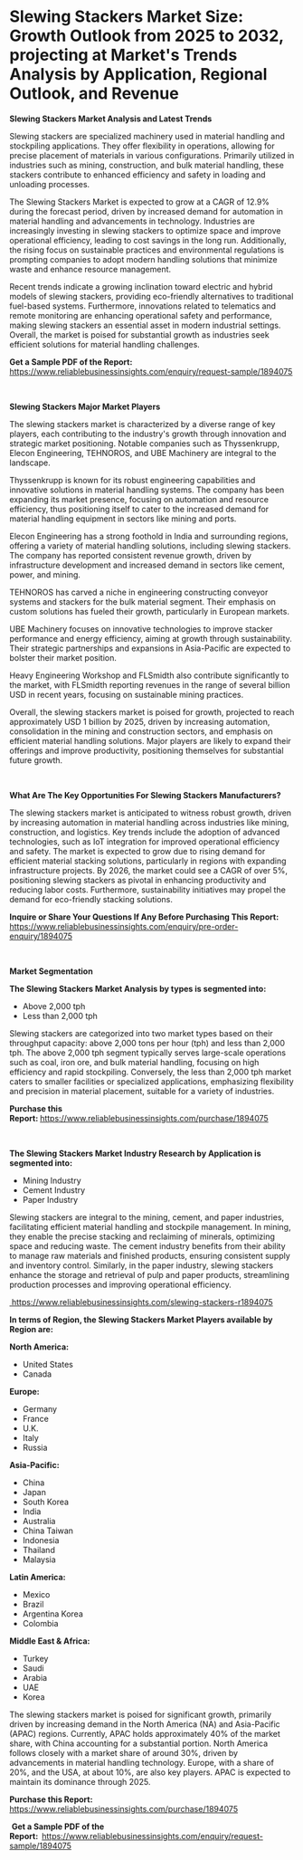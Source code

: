 <p><h1>Slewing Stackers Market Size: Growth Outlook from 2025 to 2032, projecting at Market's Trends Analysis by Application, Regional Outlook, and Revenue</h1></p><p><strong>Slewing Stackers Market Analysis and Latest Trends</strong></p>
<p><p>Slewing stackers are specialized machinery used in material handling and stockpiling applications. They offer flexibility in operations, allowing for precise placement of materials in various configurations. Primarily utilized in industries such as mining, construction, and bulk material handling, these stackers contribute to enhanced efficiency and safety in loading and unloading processes.</p><p>The Slewing Stackers Market is expected to grow at a CAGR of 12.9% during the forecast period, driven by increased demand for automation in material handling and advancements in technology. Industries are increasingly investing in slewing stackers to optimize space and improve operational efficiency, leading to cost savings in the long run. Additionally, the rising focus on sustainable practices and environmental regulations is prompting companies to adopt modern handling solutions that minimize waste and enhance resource management.</p><p>Recent trends indicate a growing inclination toward electric and hybrid models of slewing stackers, providing eco-friendly alternatives to traditional fuel-based systems. Furthermore, innovations related to telematics and remote monitoring are enhancing operational safety and performance, making slewing stackers an essential asset in modern industrial settings. Overall, the market is poised for substantial growth as industries seek efficient solutions for material handling challenges.</p></p>
<p><strong>Get a Sample PDF of the Report:&nbsp;</strong> <a href="https://www.reliablebusinessinsights.com/enquiry/request-sample/1894075?utm_campaign=2265&utm_medium=2&utm_source=Github&utm_content=ia&utm_term=12042025&utm_id=slewing-stackers">https://www.reliablebusinessinsights.com/enquiry/request-sample/1894075</a></p>
<p>&nbsp;</p>
<p><strong>Slewing Stackers Major Market Players</strong></p>
<p><p>The slewing stackers market is characterized by a diverse range of key players, each contributing to the industry's growth through innovation and strategic market positioning. Notable companies such as Thyssenkrupp, Elecon Engineering, TEHNOROS, and UBE Machinery are integral to the landscape.</p><p>Thyssenkrupp is known for its robust engineering capabilities and innovative solutions in material handling systems. The company has been expanding its market presence, focusing on automation and resource efficiency, thus positioning itself to cater to the increased demand for material handling equipment in sectors like mining and ports.</p><p>Elecon Engineering has a strong foothold in India and surrounding regions, offering a variety of material handling solutions, including slewing stackers. The company has reported consistent revenue growth, driven by infrastructure development and increased demand in sectors like cement, power, and mining.</p><p>TEHNOROS has carved a niche in engineering constructing conveyor systems and stackers for the bulk material segment. Their emphasis on custom solutions has fueled their growth, particularly in European markets.</p><p>UBE Machinery focuses on innovative technologies to improve stacker performance and energy efficiency, aiming at growth through sustainability. Their strategic partnerships and expansions in Asia-Pacific are expected to bolster their market position.</p><p>Heavy Engineering Workshop and FLSmidth also contribute significantly to the market, with FLSmidth reporting revenues in the range of several billion USD in recent years, focusing on sustainable mining practices.</p><p>Overall, the slewing stackers market is poised for growth, projected to reach approximately USD 1 billion by 2025, driven by increasing automation, consolidation in the mining and construction sectors, and emphasis on efficient material handling solutions. Major players are likely to expand their offerings and improve productivity, positioning themselves for substantial future growth.</p></p>
<p>&nbsp;</p>
<p><strong>What Are The Key Opportunities For Slewing Stackers Manufacturers?</strong></p>
<p><p>The slewing stackers market is anticipated to witness robust growth, driven by increasing automation in material handling across industries like mining, construction, and logistics. Key trends include the adoption of advanced technologies, such as IoT integration for improved operational efficiency and safety. The market is expected to grow due to rising demand for efficient material stacking solutions, particularly in regions with expanding infrastructure projects. By 2026, the market could see a CAGR of over 5%, positioning slewing stackers as pivotal in enhancing productivity and reducing labor costs. Furthermore, sustainability initiatives may propel the demand for eco-friendly stacking solutions.</p></p>
<p><strong>Inquire or Share Your Questions If Any Before Purchasing This Report:</strong> <a href="https://www.reliablebusinessinsights.com/enquiry/pre-order-enquiry/1894075?utm_campaign=2265&utm_medium=2&utm_source=Github&utm_content=ia&utm_term=12042025&utm_id=slewing-stackers">https://www.reliablebusinessinsights.com/enquiry/pre-order-enquiry/1894075</a></p>
<p>&nbsp;</p>
<p><strong>Market Segmentation</strong></p>
<p><strong>The Slewing Stackers Market Analysis by types is segmented into:</strong></p>
<p><ul><li>Above 2,000 tph</li><li>Less than 2,000 tph</li></ul></p>
<p><p>Slewing stackers are categorized into two market types based on their throughput capacity: above 2,000 tons per hour (tph) and less than 2,000 tph. The above 2,000 tph segment typically serves large-scale operations such as coal, iron ore, and bulk material handling, focusing on high efficiency and rapid stockpiling. Conversely, the less than 2,000 tph market caters to smaller facilities or specialized applications, emphasizing flexibility and precision in material placement, suitable for a variety of industries.</p></p>
<p><strong>Purchase this Report:&nbsp;</strong><a href="https://www.reliablebusinessinsights.com/purchase/1894075?utm_campaign=2265&utm_medium=2&utm_source=Github&utm_content=ia&utm_term=12042025&utm_id=slewing-stackers">https://www.reliablebusinessinsights.com/purchase/1894075</a></p>
<p>&nbsp;</p>
<p><strong>The Slewing Stackers Market Industry Research by Application is segmented into:</strong></p>
<p><ul><li>Mining Industry</li><li>Cement Industry</li><li>Paper Industry</li></ul></p>
<p><p>Slewing stackers are integral to the mining, cement, and paper industries, facilitating efficient material handling and stockpile management. In mining, they enable the precise stacking and reclaiming of minerals, optimizing space and reducing waste. The cement industry benefits from their ability to manage raw materials and finished products, ensuring consistent supply and inventory control. Similarly, in the paper industry, slewing stackers enhance the storage and retrieval of pulp and paper products, streamlining production processes and improving operational efficiency.</p></p>
<p><a href="https://www.reliablebusinessinsights.com/slewing-stackers-r1894075?utm_campaign=2265&utm_medium=2&utm_source=Github&utm_content=ia&utm_term=12042025&utm_id=slewing-stackers">&nbsp;https://www.reliablebusinessinsights.com/slewing-stackers-r1894075</a></p>
<p><strong>In terms of Region, the Slewing Stackers Market Players available by Region are:</strong></p>
<p>
    <p> <strong> North America: </strong>
        <ul>
            <li>United States</li>
            <li>Canada</li>
        </ul>
        </p> 
    <p> <strong> Europe: </strong>
        <ul>
            <li>Germany</li>
            <li>France</li>
            <li>U.K.</li>
            <li>Italy</li>
            <li>Russia</li>
        </ul>
        </p> 
    <p> <strong> Asia-Pacific: </strong>
        <ul>
            <li>China</li>
            <li>Japan</li>
            <li>South Korea</li>
            <li>India</li>
            <li>Australia</li>
            <li>China Taiwan</li>
            <li>Indonesia</li>
            <li>Thailand</li>
            <li>Malaysia</li>
        </ul>
        </p> 
    <p> <strong> Latin America: </strong>
        <ul>
            <li>Mexico</li>
            <li>Brazil</li>
            <li>Argentina Korea</li>
            <li>Colombia</li>
        </ul>
        </p> 
    <p> <strong> Middle East & Africa: </strong>
        <ul>
            <li>Turkey</li>
            <li>Saudi</li>
            <li>Arabia</li>
            <li>UAE</li>
            <li>Korea</li>
        </ul>
    </p>
    </p>
<p><p>The slewing stackers market is poised for significant growth, primarily driven by increasing demand in the North America (NA) and Asia-Pacific (APAC) regions. Currently, APAC holds approximately 40% of the market share, with China accounting for a substantial portion. North America follows closely with a market share of around 30%, driven by advancements in material handling technology. Europe, with a share of 20%, and the USA, at about 10%, are also key players. APAC is expected to maintain its dominance through 2025.</p></p>
<p><strong>Purchase this Report: </strong><a href="https://www.reliablebusinessinsights.com/purchase/1894075?utm_campaign=2265&utm_medium=2&utm_source=Github&utm_content=ia&utm_term=12042025&utm_id=slewing-stackers">https://www.reliablebusinessinsights.com/purchase/1894075</a></p>
<p>&nbsp;<strong>Get a Sample PDF of the Report:&nbsp;&nbsp;</strong><a href="https://www.reliablebusinessinsights.com/enquiry/request-sample/1894075?utm_campaign=2265&utm_medium=2&utm_source=Github&utm_content=ia&utm_term=12042025&utm_id=slewing-stackers">https://www.reliablebusinessinsights.com/enquiry/request-sample/1894075</a></p>
<p><strong></strong></p>
<p><p></p><p></p><p></p></p>
